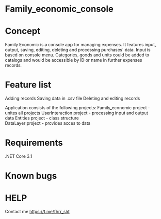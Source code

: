 # Family_economic_console
# Concept
Family Economic is a console app for managing expenses. It features input, output, saving, editing, deleting and processing purchases' data. Input is based on console menu. Categories, goods and units could be added to catalogs and would be accessible by ID or name in further expenses records.
# Feature list
Adding records
Saving data in .csv file
Deleting and editing records

Application consists of the following projects:
  Family_economic project - unites all projects
  UserInteraction project - processing input and output data
  Entities project - class structure  
  DataLayer project - provides acces to data
# Requirements
.NET Core 3.1
# Known bugs
# HELP
Contact me https://t.me/fhrr_sht 
